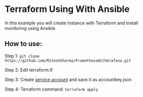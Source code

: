 # Terraform Using With Ansible
In this example you will create instance with Terraform and install monitoring using Ansible 
## How to use:
Step 1: `git clone https://github.com/MiteshSharma/PrometheusWithGrafana.git`

Step 2: Edit terraform.tf

Step 3: Create [service account](https://developers.google.com/workspace/guides/create-credentials#service-account) and save it as accountkey.json

Step 4: Terraform command: `terraform apply`
